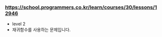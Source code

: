### https://school.programmers.co.kr/learn/courses/30/lessons/12946

-   level 2
-   재귀함수를 사용하는 문제입니다.
